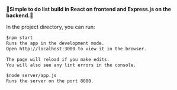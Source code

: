 📝**Simple to do list build in React on frontend and Express.js on the backend.**📝

In the project directory, you can run:
<br/>
```diff 
$npm start
Runs the app in the development mode.
Open http://localhost:3000 to view it in the browser.

The page will reload if you make edits.
You will also see any lint errors in the console.

$node server/app.js
Runs the server on the port 8080.
